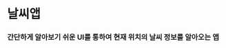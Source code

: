 # 날씨앱

### 간단하게 알아보기 쉬운 UI를 통하여 현재 위치의 날씨 정보를 알아오는 앱

<!-- ## TODO

- [x] 경로 설정
- [x] API 연결 설정
- [x] axios, useQuery
- [x] UI 제작
- [x] 로딩 UI
- [x] 현재 위치 얻어오기
- [x] 배포 (deploy)
- [] helmet 설정
- [] page not found 설정 -->
